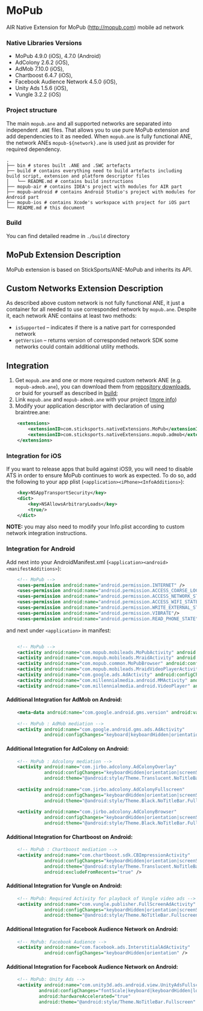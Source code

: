 # MoPub
AIR Native Extension for MoPub (http://mopub.com) mobile ad network

### Native Libraries Versions
 * MoPub 4.9.0 (iOS), 4.7.0 (Android)
 * AdColony 2.6.2 (iOS),
 * AdMob 7.10.0 (iOS),
 * Chartboost 6.4.7 (iOS),
 * Facebook Audience Network 4.5.0 (iOS),
 * Unity Ads 1.5.6 (iOS),
 * Vungle 3.2.2 (iOS)
 
### Project structure
The main `mopub.ane` and all supported networks are separated into independent 
`.ANE` files. That allows you to use pure MoPub extension and add dependencies
to it as needed. When `mopub.ane` is fully functional ANE, the network ANEs 
`mopub-${network}.ane` is used just as provider for required dependency.


```
. 
├── bin # stores built .ANE and .SWC artefacts 
├── build # contains everything need to build artefacts including build script, extension and platform descriptor files
│   └── README.md # contains build instructions 
├── mopub-air # contains IDEA's project with modules for AIR part
├── mopub-android # contains Android Studio's project with modules for Android part
├── mopub-ios # contains Xcode's workspace with project for iOS part
└── README.md # this document
```

### Build
You can find detailed readme in `./build` directory

## MoPub Extension Description
MoPub extension is based on StickSports/ANE-MoPub and inherits its API.

## Custom Networks Extension Description
As described above custom network is not fully functional ANE, it just a 
container for all needed to use corresponded network by `mopub.ane`. Despite it,
each network ANE contains at least two methods:
 * `isSupported` – indicates if there is a native part for corresponded network
 * `getVersion` – returns version of corresponded network SDK
some networks could contain additional utility methods.

## Integration
1. Get `mopub.ane` and one or more required custom network ANE (e.g. `mopub-admob.ane`), you can download them from [repository downloads](https://bitbucket.org/rozd/mopub-sdk-ane/downloads), or buid for yourself as described in [build](build);
2. Link `mopub.ane` and `mopub-admob.ane` with your project ([more info](http://help.adobe.com/en_US/air/build/WS597e5dadb9cc1e0253f7d2fc1311b491071-8000.html))
3. Modify your application descriptor with declaration of using braintree.ane:
```xml
    <extensions>
        <extensionID>com.sticksports.nativeExtensions.MoPub</extensionID>
        <extensionID>com.sticksports.nativeExtensions.mopub.admob</extensionID>
    </extensions>
```

### Integration for iOS
If you want to release apps that build against iOS9, you will need to disable 
ATS in order to ensure MoPub continues to work as expected. To do so, add the 
following to your app plist (`<application><iPhone><InfoAdditions>`):

```xml
    <key>NSAppTransportSecurity</key>
    <dict>
        <key>NSAllowsArbitraryLoads</key>
        <true/>
    </dict>
```

**NOTE:** you may also need to modify your Info.plist according to custom 
network integration instructions. 

### Integration for Android
Add next into your AndroidManifest.xml (`<application><android><manifestAdditions>`):

```xml
    <!-- MoPub -->
    <uses-permission android:name="android.permission.INTERNET" />  
    <uses-permission android:name="android.permission.ACCESS_COARSE_LOCATION" />
    <uses-permission android:name="android.permission.ACCESS_NETWORK_STATE" />
    <uses-permission android:name="android.permission.ACCESS_WIFI_STATE" />
    <uses-permission android:name="android.permission.WRITE_EXTERNAL_STORAGE" />
    <uses-permission android:name="android.permission.VIBRATE"/>
    <uses-permission android:name="android.permission.READ_PHONE_STATE"/>
```

and next under `<application>` in manifest:
```xml

    <!-- MoPub -->
    <activity android:name="com.mopub.mobileads.MoPubActivity" android:configChanges="keyboardHidden|orientation|screenSize"/>
    <activity android:name="com.mopub.mobileads.MraidActivity" android:configChanges="keyboardHidden|orientation|screenSize"/>
    <activity android:name="com.mopub.common.MoPubBrowser" android:configChanges="keyboardHidden|orientation|screenSize"/>
    <activity android:name="com.mopub.mobileads.MraidVideoPlayerActivity" android:configChanges="keyboardHidden|orientation|screenSize"/>
    <activity android:name="com.google.ads.AdActivity" android:configChanges="keyboard|keyboardHidden|orientation|screenLayout|uiMode|screenSize|smallestScreenSize" />
    <activity android:name="com.millennialmedia.android.MMActivity" android:theme="@android:style/Theme.Translucent.NoTitleBar" android:configChanges="keyboardHidden|orientation|keyboard" />
    <activity android:name="com.millennialmedia.android.VideoPlayer" android:configChanges="keyboardHidden|orientation|keyboard" />
```

#### Additional Integration for AdMob on Android:

```xml
    <meta-data android:name="com.google.android.gms.version" android:value="@integer/google_play_services_version" />
    
    <!-- MoPub : AdMob mediation -->
    <activity android:name="com.google.android.gms.ads.AdActivity" 
              android:configChanges="keyboard|keyboardHidden|orientation|screenLayout|uiMode|screenSize|smallestScreenSize" />
```

#### Additional Integration for AdColony on Android:

```xml
    <!-- MoPub : Adcolony mediation -->
    <activity android:name="com.jirbo.adcolony.AdColonyOverlay"
              android:configChanges="keyboardHidden|orientation|screenSize"
              android:theme="@android:style/Theme.Translucent.NoTitleBar.Fullscreen" />
    
    <activity android:name="com.jirbo.adcolony.AdColonyFullscreen"
              android:configChanges="keyboardHidden|orientation|screenSize"
              android:theme="@android:style/Theme.Black.NoTitleBar.Fullscreen" />
    
    <activity android:name="com.jirbo.adcolony.AdColonyBrowser"
              android:configChanges="keyboardHidden|orientation|screenSize"
              android:theme="@android:style/Theme.Black.NoTitleBar.Fullscreen" />
```

#### Additional Integration for Chartboost on Android:

```xml
    <!-- MoPub : Chartboost mediation -->
    <activity android:name="com.chartboost.sdk.CBImpressionActivity"
              android:configChanges="keyboardHidden|orientation|screenSize"
              android:theme="@android:style/Theme.Translucent.NoTitleBar"
              android:excludeFromRecents="true" />
```

#### Additional Integration for Vungle on Android:

```xml
    <!-- MoPub: Required Activity for playback of Vungle video ads -->
    <activity android:name="com.vungle.publisher.FullScreenAdActivity"
              android:configChanges="keyboardHidden|orientation|screenSize"
              android:theme="@android:style/Theme.NoTitleBar.Fullscreen"/>
```

#### Additional Integration for Facebook Audience Network on Android:

```xml
    <!-- MoPub: Facebook Audience -->
    <activity android:name="com.facebook.ads.InterstitialAdActivity"
              android:configChanges="keyboardHidden|orientation" />

```

#### Additional Integration for Facebook Audience Network on Android:

```xml
    <!-- MoPub: Unity Ads -->
    <activity android:name="com.unity3d.ads.android.view.UnityAdsFullscreenActivity"
            android:configChanges="fontScale|keyboard|keyboardHidden|locale|mnc|mcc|navigation|orientation|screenLayout|screenSize|smallestScreenSize|uiMode|touchscreen"
            android:hardwareAccelerated="true"
            android:theme="@android:style/Theme.NoTitleBar.Fullscreen" />
```


